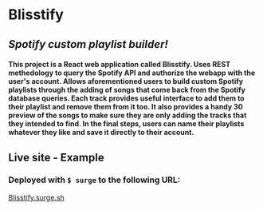 # **Blisstify**

## _Spotify custom playlist builder!_

#### This project is a React web application called Blisstify. Uses REST methedology to query the Spotify API and authorize the webapp with the user's account. Allows aforementioned users to build custom Spotify playlists through the adding of songs that come back from the Spotify database queries. Each track provides useful interface to add them to their playlist and remove them from it too. It also provides a handy 30 preview of the songs to make sure they are only adding the tracks that they intended to find. In the final steps, users can name their playlists whatever they like and save it directly to their account.

## Live site - Example
### Deployed with ```$ surge``` to the following URL:
[Blisstify.surge.sh](https://blisstify.surge.sh/)
